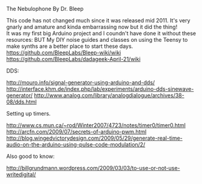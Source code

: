 The Nebulophone 
By Dr. Bleep
  
This code has not changed much since it was released mid 2011. It's very gnarly and amature and kinda embarrassing now but it did the thing!  
It was my first big Arduino project and I coundn't have done it without these resources:
BUT
My DIY noise guides and classes on using the Teensy to make synths are a better place to start these days.    
https://github.com/BleepLabs/Bleep-wiki/wiki   
https://github.com/BleepLabs/dadageek-April-21/wiki   
    
DDS:

 http://mouro.info/signal-generator-using-arduino-and-dds/
 http://interface.khm.de/index.php/lab/experiments/arduino-dds-sinewave-generator/
 http://www.analog.com/library/analogdialogue/archives/38-08/dds.html
 
Setting up timers.

 http://www.cs.mun.ca/~rod/Winter2007/4723/notes/timer0/timer0.html
 http://arcfn.com/2009/07/secrets-of-arduino-pwm.html
 http://blog.wingedvictorydesign.com/2009/05/29/generate-real-time-audio-on-the-arduino-using-pulse-code-modulation/2/
 
Also good to know:

 http://billgrundmann.wordpress.com/2009/03/03/to-use-or-not-use-writedigital/
  
